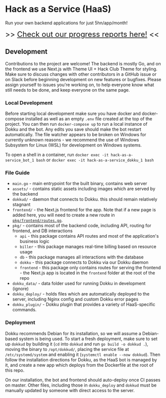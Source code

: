 # Hack as a Service (HaaS)

Run your own backend applications for just 5hn/app/month!

<font size="5"> \>> [Check out our progress reports here!](progress/README.md) << </font>

## Development

Contributions to the project are welcome! The backend is mostly Go, and on the frontend we use Next.js with Theme UI + Hack Club Theme for styling. Make sure to discuss changes with other contributors in a GitHub issue or on Slack before beginning development on new features or bugfixes. Please assign yourself to issues you're working on, to help everyone know what still needs to be done, and keep everyone on the same page.

### Local Development

Before starting local development make sure you have docker and docker-compose installed as well as an empty `.env` file created at the top of the project. You can then run `docker-compose up` to run a local instance of Dokku and the bot. Any edits you save should make the bot restart automatically. The file watcher appears to be broken on Windows for currently unknown reasons - we recommend the use of Windows Subsystem for Linux (WSL) for development on Windows systems.

To open a shell in a container, run `docker exec -it hack-as-a-service_bot_1 bash` or `docker exec -it hack-as-a-service_dokku_1 bash`

### File Guide

- `main.go` - main entrypoint for the built binary, contains web server
- `assets/` - contains static assets including images which are served by the backend
- `dokkud/` - daemon that connects to Dokku. this should remain relatively stagnant
- `frontend/` - the Next.js frontend for the app. Note that if a new page is added here, you will need to create a new route in [`pkg/frontend/routes.go`](https://github.com/hackclub/hack-as-a-service/blob/master/pkg/frontend/routes.go).
- `pkg/` - contains most of the backend code, including API, routing for frontend, and DB interactions
  -  `api` - this package contains API routes and most of the application's business logic
  -  `biller` - this package manages real-time billing based on resource usage
  -  `db` - this package manages all interactions with the database
  -  `dokku` - this package connects to Dokku via our Dokku daemon
  -  `frontend` - this package only contains routes for serving the frontend - the Next.js app is located in the `frontend` folder at the root of the repo
- `dokku_data/` - data folder used for running Dokku in development (ignore)
- `dokku_deploy/` - holds files which are automatically deployed to the server, including Nginx config and custom Dokku error pages
- `dokku_plugin/` - Dokku plugin that provides a variety of HaaS-specific commands. 

### Deployment

Dokku recommends Debian for its installation, so we will assume a Debian-based system is being used. To start a fresh deployment, make sure to set up `dokkud` by building it (`cd` into `dokkud` and run `go build -o dokkud .`), moving the binary to `/opt/dokkud/`, placing the service file at `/etc/systemd/system` and enabling it (`systemctl enable --now dokkud`). Then follow the installation directions for Dokku, as the HaaS bot is managed by it, and create a new app which deploys from the Dockerfile at the root of this repo.

On our installation, the bot and frontend should auto-deploy once CI passes on master. Other files, including those in `dokku_deploy` and `dokkud` must be manually updated by someone with direct access to the server.
